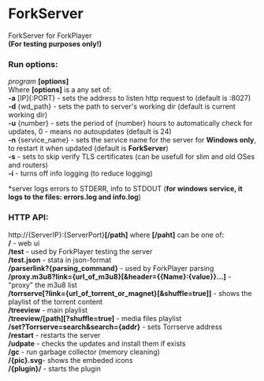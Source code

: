 # ForkServer
ForkServer for ForkPlayer<br>**(For testing purposes only!)**

### Run options:
*program* **[options]**<br>
Where **[options]** is a any set of:<br>
**-a** [IP]{:PORT} - sets the address to listen http request to (default is :8027)<br>
**-d** {wd_path} - sets the path to server's working dir (default is current working dir)<br>
**-u** {number} - sets the period of {number} hours to automatically check for updates, 0 - means no autoupdates (default is 24)<br>
**-n** {service_name} - sets the service name for the server for **Windows only**, to restart it when updated (default is **ForkServer**)<br>
**-s** - sets to skip verify TLS certificates (can be usefull for slim and old OSes and routers)<br>
**-i** - turns off info logging (to reduce logging)

*server logs errors to STDERR, info to STDOUT (**for windows service, it logs to the files: errors.log and info.log**)

### HTTP API:
http://{ServerIP}:{ServerPort}**[/path]**
where **[/paht]** can be one of:<br>
**/** - web ui<br>
**/test** - used by ForkPlayer testing the server<br>
**/test.json** - stata in json-format<br>
**/parserlink?{parsing_command}** - used by ForkPlayer parsing<br>
**/proxy.m3u8?link={url_of_m3u8}[&header={{Name}:{value}}...]** - "proxy" the m3u8 list<br>
**/torrserve[?link={url_of_torrent_or_magnet}[&shuffle=true]]** - shows the playlist of the torrent content<br>
**/treeview** - main playlist<br>
**/treeview/[path][?shuffle=true]** - media files playlist<br>
**/set?Torrserve=search&search={addr}** - sets Torrserve address<br>
**/restart** - restarts the server<br>
**/udpate** - checks the updates and install them if exists<br>
**/gc** - run garbage collector (memory cleaning)<br>
**/{pic}.svg**- shows the embeded icons<br>
**/{plugin}/** - starts the plugin<br>
